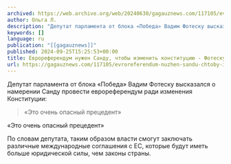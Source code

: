 ```yaml
---
archived: https://web.archive.org/web/20240630/gagauznews.com/117105/evroreferendum-nuzhen-sandu-chtoby-izmenit-konstitutsiyu-fotesku.html
author: Ольга Л.
description: "Депутат парламента от блока «Победа» Вадим Фотеску высказался о намерении Санду провести еврореферендум ради изменения Конституции:   «Это очень опасный прецедент» По словам депутата, таким образом власти смогут заключать различные международные соглашения с ЕС, которые будут иметь больше юридической силы, чем законы страны."
keywords: []
language: ru
publication: "[[gagauznews]]"
published: 2024-09-25T15:25:53+00:00
title: Еврореферендум нужен Санду, чтобы изменить конституцию - Фотеску
url: https://gagauznews.com/117105/evroreferendum-nuzhen-sandu-chtoby-izmenit-konstitutsiyu-fotesku.html
---
```


Депутат парламента от блока «Победа» Вадим Фотеску высказался о намерении Санду провести еврореферендум ради изменения Конституции:



> «Это очень опасный прецедент»

«Это очень опасный прецедент»

По словам депутата, таким образом власти смогут заключать различные международные соглашения с ЕС, которые будут иметь больше юридической силы, чем законы страны.